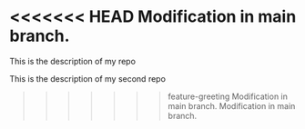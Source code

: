 <<<<<<< HEAD
Modification in main branch.
=======
This is the description of my repo

This is the description of my second repo
>>>>>>> feature-greeting
Modification in main branch.
Modification in main branch.
